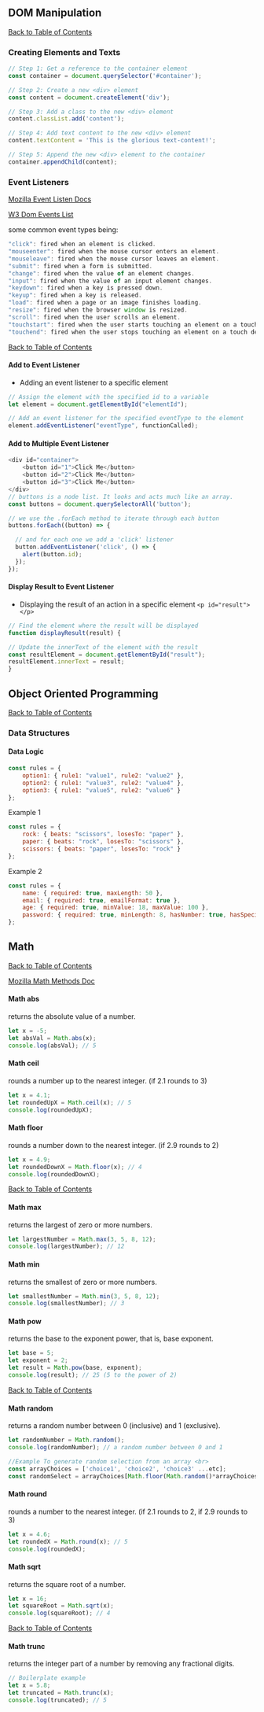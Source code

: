 ## DOM Manipulation

[Back to Table of Contents](../README.md/#Table-of-Contents)


### Creating Elements and Texts
```javascript
// Step 1: Get a reference to the container element
const container = document.querySelector('#container');

// Step 2: Create a new <div> element
const content = document.createElement('div');

// Step 3: Add a class to the new <div> element
content.classList.add('content');

// Step 4: Add text content to the new <div> element
content.textContent = 'This is the glorious text-content!';

// Step 5: Append the new <div> element to the container
container.appendChild(content);
```
### Event Listeners 

[Mozilla Event Listen Docs](https://developer.mozilla.org/en-US/docs/Web/API/EventTarget/addEventListener)

[W3 Dom Events List](https://www.w3schools.com/jsref/dom_obj_event.asp)

some common event types being: 
```javascript
"click": fired when an element is clicked.
"mouseenter": fired when the mouse cursor enters an element.
"mouseleave": fired when the mouse cursor leaves an element.
"submit": fired when a form is submitted.
"change": fired when the value of an element changes.
"input": fired when the value of an input element changes.
"keydown": fired when a key is pressed down.
"keyup": fired when a key is released.
"load": fired when a page or an image finishes loading.
"resize": fired when the browser window is resized.
"scroll": fired when the user scrolls an element.
"touchstart": fired when the user starts touching an element on a touch device.
"touchend": fired when the user stops touching an element on a touch device.
``` 

[Back to Table of Contents](../README.md/#Table-of-Contents)

#### Add to Event Listener
* Adding an event listener to a specific element
```javascript
// Assign the element with the specified id to a variable
let element = document.getElementById("elementId");

// Add an event listener for the specified eventType to the element
element.addEventListener("eventType", functionCalled);
```

#### Add to Multiple Event Listener
```javascript
<div id="container">
    <button id="1">Click Me</button>
    <button id="2">Click Me</button>
    <button id="3">Click Me</button>
</div>
// buttons is a node list. It looks and acts much like an array.
const buttons = document.querySelectorAll('button');

// we use the .forEach method to iterate through each button
buttons.forEach((button) => {

  // and for each one we add a 'click' listener
  button.addEventListener('click', () => {
    alert(button.id);
  });
});
```

#### Display Result to Event Listener
* Displaying the result of an action in a specific element `<p id="result"> </p>`
```javascript
// Find the element where the result will be displayed
function displayResult(result) {

// Update the innerText of the element with the result
const resultElement = document.getElementById("result");
resultElement.innerText = result;
}
```

## Object Oriented Programming

[Back to Table of Contents](../README.md/#Table-of-Contents)

### Data Structures
#### Data Logic
```javascript
const rules = {
    option1: { rule1: "value1", rule2: "value2" },
    option2: { rule1: "value3", rule2: "value4" },
    option3: { rule1: "value5", rule2: "value6" }
};
```
Example 1
```javascript
const rules = {
    rock: { beats: "scissors", losesTo: "paper" },
    paper: { beats: "rock", losesTo: "scissors" },
    scissors: { beats: "paper", losesTo: "rock" }
};
```
Example 2
```javascript
const rules = {
    name: { required: true, maxLength: 50 },
    email: { required: true, emailFormat: true },
    age: { required: true, minValue: 18, maxValue: 100 },
    password: { required: true, minLength: 8, hasNumber: true, hasSpecialChar: true }
};
```
## Math

[Back to Table of Contents](../README.md/#Table-of-Contents)

[Mozilla Math Methods Doc](https://developer.mozilla.org/en-US/docs/Web/JavaScript/Reference/Global_Objects/Math)

#### Math abs
returns the absolute value of a number.
```javascript
let x = -5;
let absVal = Math.abs(x);
console.log(absVal); // 5
```

#### Math ceil
rounds a number up to the nearest integer. (if 2.1 rounds to 3)
```javascript
let x = 4.1;
let roundedUpX = Math.ceil(x); // 5
console.log(roundedUpX);
```

#### Math floor
rounds a number down to the nearest integer. (if 2.9 rounds to 2)
```javascript
let x = 4.9;
let roundedDownX = Math.floor(x); // 4
console.log(roundedDownX);
```

[Back to Table of Contents](../README.md/#Table-of-Contents)

#### Math max
returns the largest of zero or more numbers.
```javascript
let largestNumber = Math.max(3, 5, 8, 12);
console.log(largestNumber); // 12
```

#### Math min
returns the smallest of zero or more numbers.
```javascript
let smallestNumber = Math.min(3, 5, 8, 12);
console.log(smallestNumber); // 3
```

#### Math pow
returns the base to the exponent power, that is, base exponent.
```javascript
let base = 5;
let exponent = 2;
let result = Math.pow(base, exponent);
console.log(result); // 25 (5 to the power of 2)
```

[Back to Table of Contents](../README.md/#Table-of-Contents)

#### Math random
returns a random number between 0 (inclusive) and 1 (exclusive).
```javascript
let randomNumber = Math.random();
console.log(randomNumber); // a random number between 0 and 1

//Example To generate random selection from an array <br>
const arrayChoices = ['choice1', 'choice2', 'choice3' ...etc];
const randomSelect = arrayChoices[Math.floor(Math.random()*arrayChoices.length)];
```

#### Math round
rounds a number to the nearest integer. (if 2.1 rounds to 2, if 2.9 rounds to 3)
```javascript
let x = 4.6;
let roundedX = Math.round(x); // 5
console.log(roundedX);
```

#### Math sqrt
returns the square root of a number.
```javascript
let x = 16;
let squareRoot = Math.sqrt(x);
console.log(squareRoot); // 4
```

[Back to Table of Contents](../README.md/#Table-of-Contents)

#### Math trunc
returns the integer part of a number by removing any fractional digits.
```javascript
// Boilerplate example
let x = 5.8;
let truncated = Math.trunc(x);
console.log(truncated); // 5
```

